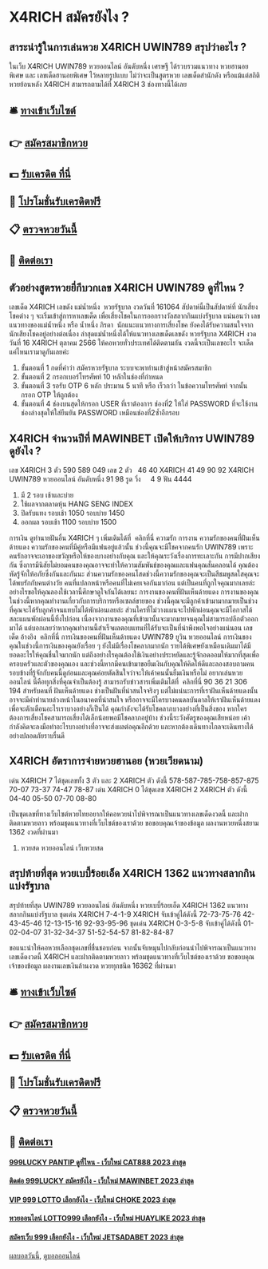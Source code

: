 # X4RICH สมัครยังไง ?
## สาระน่ารู้ในการเล่นหวย X4RICH UWIN789 สรุปว่าอะไร ?
ในเว็บ X4RICH UWIN789 หวยออนไลน์ อันดับหนึ่ง เศรษฐี ได้รวบรวมแนวทาง หวยฮานอยพิเศษ และ เลขเด็ดฮานอยพิเศษ ไว้หลายรูปแบบ ไม่ว่าจะเป็นสูตรหวย เลขเด็ดสำนักดัง หรือแม้แต่สถิติหวยย้อนหลัง X4RICH สามารถตามได้ที่ X4RICH 3 ช่องทางนี้ได้เลย

## 🛎 [ทางเข้าเว็บไซต์](https://bit.ly/3BG5bNw)
## 👉 [สมัครสมาชิกหวย](https://bit.ly/3BG5bNw)
## 💵 [รับเครดิต ที่นี่](https://bit.ly/3C3mvgS)
## 👑 [โปรโมชั่นรับเครดิตฟรี](https://bit.ly/3C3mvgS)
## 📋 [ตรวจหวยวันนี้](https://bit.ly/3C3mvgS)
## 📱 [ติดต่อเรา](https://bit.ly/3C3mvgS)

## ตัวอย่างสูตรหวยยี่กีบวกเลข X4RICH UWIN789 ดูที่ไหน ?
เลขเด็ด X4RICH เลขดัง แม่น้ำหนึ่ง  หวยรัฐบาล งวดวันที่ 161064
สัปดาห์นี้เป็นสัปดาห์ที่ นักเสี่ยงโชคต่าง ๆ จะเริ่มเข้าสู่การหาเลขเด็ด เพื่อเสี่ยงโชคในการออกรางวัลสลากกินแบ่งรัฐบาล แน่นอนว่า เลขแนวทางของแม่น้ำหนึ่ง หรือ น้ำหนึ่ง ภิรดา  นักแนะแนวทางการเสี่ยงโชค ยังคงได้รับความสนใจจากนักเสียงโชคอยู่อย่างต่อเนื่อง ล่าสุดแม่น้ำหนึ่งได้ให้แนวทางเลขเด็ดเลขดัง หวยรัฐบาล X4RICH งวดวันที่ 16 X4RICH ตุลาคม 2566 ให้คอหวยทั่วประเทศได้ติดตามกัน งวดนี้จะเป็นเลขอะไร จะเด็ดแค่ไหนเรามาดูกันเลยค่ะ
1. ขั้นตอนที่ 1 กดที่คำว่า สมัครหวยรัฐบาล ระบบจะพาท่านเข้าสู่หน้าสมัครสมาชิก
2. ขั้นตอนที่ 2 กรอกเบอร์โทรศัพท์ 10 หลักในช่องที่กำหนด
3. ขั้นตอนที่ 3 รอรับ OTP 6 หลัก ประมาน 5 นาที หรือ เร็วกว่า ในข้อความโทรศัพท์ จากนั้นกรอก OTP ให้ถูกต้อง
4. ขั้นตอนที่ 4 ช่องบนสุดให้กรอก USER ที่เราต้องการ ช่องที่2 ให้ใส่ PASSWORD ที่จะใช้งาน ช่องล่างสุดให้ใส่ยืนยัน PASSWORD เหมือนช่องที่2ซ้ำอีกรอบ

## X4RICH จำนวนปีที่ MAWINBET เปิดให้บริการ UWIN789 ดูยังไง ?
เลข X4RICH 3 ตัว 590 589 049
เลข 2 ตัว   46 40 X4RICH 41 49 90 92 X4RICH UWIN789 หวยออนไลน์ อันดับหนึ่ง 91 98
รูด วิ่ง     4 9
ฟัน 4444
1. มี 2 รอบ เช้าและบ่าย
2. ใช้ผลจากตลาดหุ้น HANG SENG INDEX
3. ปิดรับแทง รอบเช้า 1050 รอบบ่าย 1450
4. ออกผล รอบเช้า 1100 รอบบ่าย 1500

การเงิน
ดูทำนายฝันอื่น X4RICH ๆ เพิ่มเติมได้ที่  คลิกที่นี่
ความรัก
การงาน
ความรักของคนที่ฝันเห็นด้ายแดง ความรักของคนที่มีคู่หรือมีแฟนอยู่แล้วนั้น ช่วงนี้คุณจะมีโชคจากคนรัก UWIN789 เพราะคนรักอาจจะเอาของขวัญหรือให้ของบางอย่างกับคุณ และให้คุณระวังเรื่องการทะเลาะกัน การมีปากเสียงกัน ซึ่งการมีนิสัยไม่ยอมคนของคุณอาจจะทำให้ความสัมพันธ์ของคุณและแฟนคุณสั่นคลอนได้ คุณต้องหัดรู้จักให้อภัยซึ่งกันและกันนะ ส่วนความรักของคนโสดช่วงนี้ความรักของคุณจะเป็นสีชมพูสดใสคุณจะได้พบรักกับคนต่างวัย คนที่แปลกหน้าหรือคนที่ไม่เคยเจอกันมาก่อน แต่เป็นคนที่ถูกใจคุณมากเลยล่ะอย่างไรขอให้คุณลองใช้เวลานี้ศึกษาดูใจกันได้เลยนะ
การงานของคนที่ฝันเห็นด้ายแดง การงานของคุณในช่วงนี้หากคุณทำงานเกี่ยวกับการบริการหรือเซลล์ขายของ ช่วงนี้คุณจะมีลูกค้าเข้ามามากมายเป็นช่วงที่คุณจะได้รับลูกค้าจนแทบไม่ได้พักผ่อนเลยล่ะ ส่วนใครที่ไม่วางแผนจะไปพักผ่อนคุณจะมีโอกาสได้สละแผนพักผ่อนนี้ทิ้งไปก่อน เนื่องจากงานของคุณที่เข้ามานั้นจะมากมายจนคุณไม่สามารถปลีกตัวออกมาได้ แต่บอกเลยว่าหากคุณทำงานนี้สำเร็จผลตอบแทนที่ได้รับจะเป็นที่น่าพึงพอใจอย่างแน่นอน
เลขเด็ด
อ้างอิง  คลิกที่นี่
การเงินของคนที่ฝันเห็นด้ายแดง UWIN789 ยูวิน หวยออนไลน์ การเงินของคุณในช่วงนี้การเงินของคุณยังเรื่อย ๆ ยังไม่มีเรื่องโชคลาภมากนัก รายได้พิเศษยังเหมือนเดิมมาได้มียอดอะไรให้คุณชื่นใจมากนัก แต่ถึงอย่างไรคุณต้องใช้เงินอย่างประหยัดและรู้จักอดออมให้มากที่สุดเพื่อครอบครัวและตัวของคุณเอง และช่วงนี้หากมีคนเข้ามาขอยืมเงินกับคุณให้คิดให้ดีและลองสอบถามคนรอบข้างที่รู้จักกับคนนี้ดูก่อนและคุณค่อยตัดสินใจว่าจะให้เค้าคนนั้นยืมเงินหรือไม่
อยากเล่นหวยออนไลน์ นี่คือทุกสิ่งที่คุณจำเป็นต้องรู้
สามารถรับข่าวสารเพิ่มเติมได้ที่  คลิกที่นี่
90 36 21 306 194
สำหรับคนที่ ฝันเห็นด้ายแดง ช่างเป็นฝันที่น่าสนใจจริงๆ แต่ไม่แน่นะการที่เราฝันเห็นด้ายแดงนั้นอาจจะมีคำทำนายล่วงหน้าในอนาคตที่น่าสนใจ หรืออาจจะมีใครบางคนดลบันดาลให้เราฝันเห็นด้ายแดง เพื่อจะตักเตือนอะไรเราบางอย่างก็เป็นได้ คุณกำลังจะได้รับโชคลาภบางอย่างที่เป็นสิ่งของ หากใครต้องการเสี่ยงโชคสามารถเสี่ยงได้เล็กน้อยพอมีโชคลาภอยู่บ้าง ช่วงนี้ระวังศัตรูของคุณเสียหน่อย เค้ากำลังคิดจะลงมือทำอะไรบางอย่างที่อาจจะส่งผลต่อคุณอีกด้วย และหากต้องเดินทางไกลจะเดินทางได้อย่างปลอดภัยราบรื่นดี

## X4RICH อัตราการจ่ายหวยฮานอย (หวยเวียดนาม)
เด่น X4RICH 7 ได้ชุดเลขทั้ง 3 ตัว และ 2 X4RICH ตัว ดังนี้
578-587-785-758-857-875
70-07
73-37
74-47
78-87
เด่น X4RICH 0 ได้ชุดเลข X4RICH 2 X4RICH ตัว ดังนี้
04-40
05-50
07-70
08-80

เป็นชุดเลขที่ทางเว็บไซต์หวยไทยอยากให้คอหวยนำไปพิจารณาเป็นแนวทางเลขเด็ดงวดนี้ และฝากติดตามหวยลาว พร้อมชุดแนวทางที่เว็บไซต์ของเราด้วย
ขอขอบคุณเจ้าของข้อมูล
ผลงานหวยหนึ่งสยาม 1362 งวดที่ผ่านมา
1. หวยสด หวยออนไลน์ เว็บหวยสด

## สรุปท้ายที่สุด หวยเบบี้ร้อยเอ็ด X4RICH 1362 แนวทางสลากกินแบ่งรัฐบาล
สรุปท้ายที่สุด UWIN789 หวยออนไลน์ อันดับหนึ่ง หวยเบบี้ร้อยเอ็ด X4RICH 1362 แนวทางสลากกินแบ่งรัฐบาล ชุดเด่น X4RICH 7-4-1-9 X4RICH จับเข้าคู่ได้ดังนี้
72-73-75-76
42-43-45-46
12-13-15-16
92-93-95-96
ชุดเด่น X4RICH 0-3-5-8 จับเข้าคู่ได้ดังนี้
01-02-04-07
31-32-34-37
51-52-54-57
81-82-84-87

ขอแนะนำให้คอหวยเลือกชุดเลขที่ชื่นชอบก่อน จากนั้นจับหมุนไปกลับก่อนนำไปพิจารณาเป็นแนวทางเลขเด็ดงวดนี้ X4RICH และฝากติดตามหวยลาว พร้อมชุดแนวทางที่เว็บไซต์ของเราด้วย
ขอขอบคุณเจ้าของข้อมูล
ผลงานเลขเงินล้านงวด หวยทุกชนิด 16362 ที่ผ่านมา

## 🛎 [ทางเข้าเว็บไซต์](https://bit.ly/3BG5bNw)
## 👉 [สมัครสมาชิกหวย](https://bit.ly/3BG5bNw)
## 💵 [รับเครดิต ที่นี่](https://bit.ly/3C3mvgS)
## 👑 [โปรโมชั่นรับเครดิตฟรี](https://bit.ly/3C3mvgS)
## 📋 [ตรวจหวยวันนี้](https://bit.ly/3C3mvgS)
## 📱 [ติดต่อเรา](https://bit.ly/3C3mvgS)

#### [999LUCKY PANTIP ดูที่ไหน - เว็บใหม่ CAT888 2023 ล่าสุด](https://atom.io/themes/999lucky%20pantip%20ดูที่ไหน%20-%20เว็บใหม่%20cat888%202023%20ล่าสุด)
#### [ติดต่อ 999LUCKY สมัครยังไง - เว็บใหม่ MAWINBET 2023 ล่าสุด](https://atom.io/themes/ติดต่อ%20999lucky%20สมัครยังไง%20-%20เว็บใหม่%20mawinbet%202023%20ล่าสุด)
#### [VIP 999 LOTTO เลือกยังไง - เว็บใหม่ CHOKE 2023 ล่าสุด](https://atom.io/themes/vip%20999%20lotto%20เลือกยังไง%20-%20เว็บใหม่%20choke%202023%20ล่าสุด)
#### [หวยออนไลน์ LOTTO999 เลือกยังไง - เว็บใหม่ HUAYLIKE 2023 ล่าสุด](https://atom.io/themes/หวยออนไลน์%20lotto999%20เลือกยังไง%20-%20เว็บใหม่%20huaylike%202023%20ล่าสุด)
#### [สมัครเว็บ 999 เลือกยังไง - เว็บใหม่ JETSADABET 2023 ล่าสุด](https://atom.io/themes/สมัครเว็บ%20999%20เลือกยังไง%20-%20เว็บใหม่%20jetsadabet%202023%20ล่าสุด)

[ผลบอลวันนี้](https://siamsport.tv "ผลบอลวันนี้"), [ดูบอลออนไลน์](https://siamsport.tv/ดูบอลสด "ดูบอลออนไลน์")